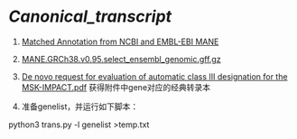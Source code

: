 
# *Canonical_transcript*

1. [Matched Annotation from NCBI and EMBL-EBI MANE](https://www.ncbi.nlm.nih.gov/refseq/MANE/)

2. [MANE.GRCh38.v0.95.select_ensembl_genomic.gff.gz](https://ftp.ncbi.nlm.nih.gov/refseq/MANE/MANE_human/current/MANE.GRCh38.v0.95.select_ensembl_genomic.gff.gz)

3. [De novo request for evaluation of automatic class III designation for the MSK-IMPACT.pdf](https://www.accessdata.fda.gov/cdrh_docs/reviews/DEN170058.pdf) 获得附件中gene对应的经典转录本

4. 准备genelist，并运行如下脚本：

python3 trans.py -l genelist >temp.txt